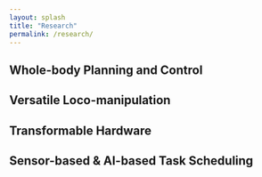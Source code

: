 ```yaml
---
layout: splash
title: "Research"
permalink: /research/
---
```


## Whole-body Planning and Control

## Versatile Loco-manipulation

## Transformable Hardware

## Sensor-based & AI-based Task Scheduling
